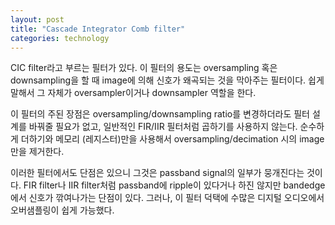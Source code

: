 ```yaml
---
layout: post
title: "Cascade Integrator Comb filter"
categories: technology
---
```


CIC filter라고 부르는 필터가 있다. 이 필터의 용도는 oversampling 혹은 downsampling을 할 때 image에 의해 신호가 왜곡되는 것을 막아주는 필터이다. 쉽게 말해서 그 자체가 oversampler이거나 downsampler 역할을 한다. 

이 필터의 주된 장점은 oversampling/downsampling ratio를 변경하더라도 필터 설계를 바꿔줄 필요가 없고, 일반적인 FIR/IIR 필터처럼 곱하기를 사용하지 않는다. 순수하게 더하기와 메모리 (레지스터)만을 사용해서 oversampling/decimation 시의 image만을 제거한다.

이러한 필터에서도 단점은 있으니 그것은 passband signal의 일부가 뭉개진다는 것이다. FIR filter나 IIR filter처럼 passband에 ripple이 있다거나 하진 않지만 bandedge에서 신호가 깎여나가는 단점이 있다. 그러나, 이 필터 덕택에 수많은 디지털 오디오에서 오버샘플링이 쉽게 가능했다. 